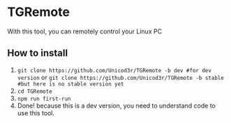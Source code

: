# TGRemote
With this tool, you can remotely control your Linux PC

## How to install
1. `git clone https://github.com/Unicod3r/TGRemote -b dev #for dev version`
or `git clone https://github.com/Unicod3r/TGRemote -b stable #but here is no stable version yet`
2. `cd TGRemote`
3. `npm run first-run`
4. Done! because this is a dev version, you need to understand code to use this tool.
